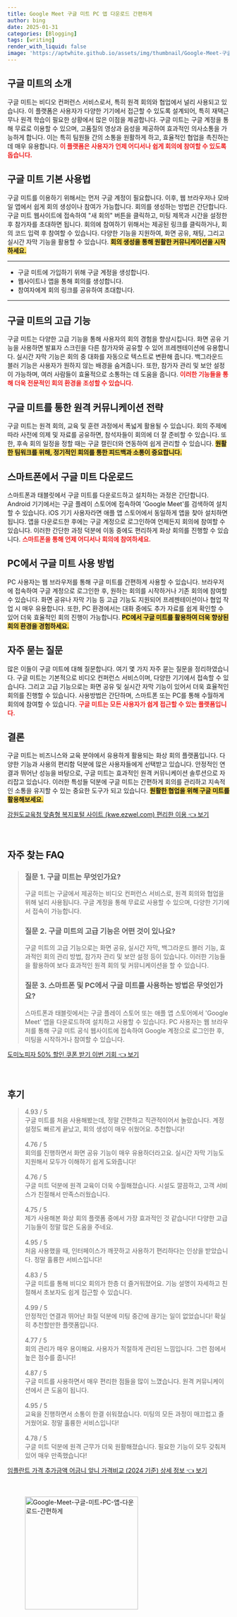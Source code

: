```yaml
---
title: Google Meet 구글 미트 PC 앱 다운로드 간편하게
author: bing
date: 2025-01-31
categories: [Blogging]
tags: [writing]
render_with_liquid: false
image: 'https://aptwhite.github.io/assets/img/thumbnail/Google-Meet-구글-미트-PC-앱-다운로드-간편하게.webp'
---
```



<h2 id='구글미트소개'>구글 미트의 소개</h2>

<p>구글 미트는 비디오 컨퍼런스 서비스로서, 특히 원격 회의와 협업에서 널리 사용되고 있습니다. 이 플랫폼은 사용자가 다양한 기기에서 접근할 수 있도록 설계되어, 특히 재택근무나 원격 학습이 필요한 상황에서 많은 이점을 제공합니다. 구글 미트는 구글 계정을 통해 무료로 이용할 수 있으며, 고품질의 영상과 음성을 제공하여 효과적인 의사소통을 가능하게 합니다. 이는 특히 팀원들 간의 소통을 원활하게 하고, 효율적인 협업을 촉진하는 데 매우 유용합니다. <b><span style="color: #ee2323;">이 플랫폼은 사용자가 언제 어디서나 쉽게 회의에 참여할 수 있도록 돕습니다.</span></b></p>

<h2 id='기본사용법'>구글 미트 기본 사용법</h2>

<p>구글 미트를 이용하기 위해서는 먼저 구글 계정이 필요합니다. 이후, 웹 브라우저나 모바일 앱에서 쉽게 회의 생성이나 참여가 가능합니다. 회의를 생성하는 방법은 간단합니다. 구글 미트 웹사이트에 접속하여 "새 회의" 버튼을 클릭하고, 미팅 제목과 시간을 설정한 후 참가자를 초대하면 됩니다. 회의에 참여하기 위해서는 제공된 링크를 클릭하거나, 회의 코드 입력 후 참여할 수 있습니다. 다양한 기능을 지원하여, 화면 공유, 채팅, 그리고 실시간 자막 기능을 활용할 수 있습니다. <b><span style="background-color: #ffe066;">회의 생성을 통해 원활한 커뮤니케이션을 시작하세요.</span></b></p>

<hr />

<ul>
    <li>구글 미트에 가입하기 위해 구글 계정을 생성합니다.</li>
    <li>웹사이트나 앱을 통해 회의를 생성합니다.</li>
    <li>참여자에게 회의 링크를 공유하여 초대합니다.</li>
</ul>

<hr />

<h2 id='고급기능'>구글 미트의 고급 기능</h2>

<p>구글 미트는 다양한 고급 기능을 통해 사용자의 회의 경험을 향상시킵니다. 화면 공유 기능을 사용하면 발표자 스크린을 다른 참가자와 공유할 수 있어 프레젠테이션에 유용합니다. 실시간 자막 기능은 회의 중 대화를 자동으로 텍스트로 변환해 줍니다. 백그라운드 블러 기능은 사용자가 원하지 않는 배경을 숨겨줍니다. 또한, 참가자 관리 및 보안 설정이 가능하며, 여러 사람들이 효율적으로 소통하는 데 도움을 줍니다. <b><span style="color: #ee2323;">이러한 기능들을 통해 더욱 전문적인 회의 환경을 조성할 수 있습니다.</span></b></p>

<h2 id='원격커뮤니케이션전략'>구글 미트를 통한 원격 커뮤니케이션 전략</h2>

<p>구글 미트는 원격 회의, 교육 및 훈련 과정에서 폭넓게 활용될 수 있습니다. 회의 주제에 따라 사전에 의제 및 자료를 공유하면, 참석자들이 회의에 더 잘 준비할 수 있습니다. 또한, 후속 회의 일정을 정할 때는 구글 캘린더와 연동하여 쉽게 관리할 수 있습니다. <b><span style="background-color: #ffe066;">원활한 팀워크를 위해, 정기적인 회의를 통한 피드백과 소통이 중요합니다.</span></b></p>

<h2 id='구글미트다운로드'>스마트폰에서 구글 미트 다운로드</h2>

<p>스마트폰과 태블릿에서 구글 미트를 다운로드하고 설치하는 과정은 간단합니다. Android 기기에서는 구글 플레이 스토어에 접속하여 'Google Meet'를 검색하여 설치할 수 있습니다. iOS 기기 사용자라면 애플 앱 스토어에서 동일하게 앱을 찾아 설치하면 됩니다. 앱을 다운로드한 후에는 구글 계정으로 로그인하여 언제든지 회의에 참여할 수 있습니다. 이러한 간단한 과정 덕분에 이동 중에도 편리하게 화상 회의를 진행할 수 있습니다. <b><span style="color: #ee2323;">스마트폰을 통해 언제 어디서나 회의에 참여하세요.</span></b></p>

<h2 id='PC사용법'>PC에서 구글 미트 사용 방법</h2>

<p>PC 사용자는 웹 브라우저를 통해 구글 미트를 간편하게 사용할 수 있습니다. 브라우저에 접속하여 구글 계정으로 로그인한 후, 원하는 회의를 시작하거나 기존 회의에 참여할 수 있습니다. 화면 공유나 자막 기능 등 고급 기능도 지원되어 프레젠테이션이나 협업 작업 시 매우 유용합니다. 또한, PC 환경에서는 대화 중에도 추가 자료를 쉽게 확인할 수 있어 더욱 효율적인 회의 진행이 가능합니다. <b><span style="background-color: #ffe066;">PC에서 구글 미트를 활용하여 더욱 향상된 회의 환경을 경험하세요.</span></b></p>

<h2 id='자주묻는질문'>자주 묻는 질문</h2>

<p>많은 이들이 구글 미트에 대해 질문합니다. 여기 몇 가지 자주 묻는 질문을 정리하였습니다. 구글 미트는 기본적으로 비디오 컨퍼런스 서비스이며, 다양한 기기에서 접속할 수 있습니다. 그리고 고급 기능으로는 화면 공유 및 실시간 자막 기능이 있어서 더욱 효율적인 회의를 진행할 수 있습니다. 사용방법은 간단하며, 스마트폰 또는 PC를 통해 수월하게 회의에 참여할 수 있습니다. <b><span style="color: #ee2323;">구글 미트는 모든 사용자가 쉽게 접근할 수 있는 플랫폼입니다.</span></b></p>

<h2 id='결론'>결론</h2>

<p>구글 미트는 비즈니스와 교육 분야에서 유용하게 활용되는 화상 회의 플랫폼입니다. 다양한 기능과 사용의 편리함 덕분에 많은 사용자들에게 선택받고 있습니다. 안정적인 연결과 뛰어난 성능을 바탕으로, 구글 미트는 효과적인 원격 커뮤니케이션 솔루션으로 자리잡고 있습니다. 이러한 특성들 덕분에 구글 미트는 간편하게 회의를 관리하고 지속적인 소통을 유지할 수 있는 중요한 도구가 되고 있습니다. <b><span style="background-color: #ffe066;">원활한 협업을 위해 구글 미트를 활용해보세요.</span></b></p>


<p><a class="click-button" title="강원도교육청 맞춤형 복지포털 사이트 (kwe.ezwel.com) 편리한 이용" href="https://aptwhite.github.io/posts/%EA%B0%95%EC%9B%90%EB%8F%84%EA%B5%90%EC%9C%A1%EC%B2%AD-%EB%A7%9E%EC%B6%A4%ED%98%95-%EB%B3%B5%EC%A7%80%ED%8F%AC%ED%84%B8-%EC%82%AC%EC%9D%B4%ED%8A%B8-(kwe.ezwel.com)-%ED%8E%B8%EB%A6%AC%ED%95%9C-%EC%9D%B4%EC%9A%A9/" rel="dofollow">강원도교육청 맞춤형 복지포털 사이트 (kwe.ezwel.com) 편리한 이용 👈 보기</a></p><br>
<h2 id='자주_찾는_FAQ'>자주 찾는 FAQ</h2>
<div itemscope="" itemtype="https://schema.org/FAQPage"> 
<blockquote> 
<div itemscope="" itemprop="mainEntity" itemtype="https://schema.org/Question"> 
<h3 itemprop="name">질문 1. 구글 미트는 무엇인가요?</h3> 
<div itemscope="" itemprop="acceptedAnswer" itemtype="https://schema.org/Answer"> 
<span itemprop="text"> 
<p>구글 미트는 구글에서 제공하는 비디오 컨퍼런스 서비스로, 원격 회의와 협업을 위해 널리 사용됩니다. 구글 계정을 통해 무료로 사용할 수 있으며, 다양한 기기에서 접속이 가능합니다.</p> 
</span> 
</div> 
</div> 

<div itemscope="" itemprop="mainEntity" itemtype="https://schema.org/Question"> 
<h3 itemprop="name">질문 2. 구글 미트의 고급 기능은 어떤 것이 있나요?</h3> 
<div itemscope="" itemprop="acceptedAnswer" itemtype="https://schema.org/Answer"> 
<span itemprop="text"> 
<p>구글 미트의 고급 기능으로는 화면 공유, 실시간 자막, 백그라운드 블러 기능, 효과적인 회의 관리 방법, 참가자 관리 및 보안 설정 등이 있습니다. 이러한 기능들을 활용하여 보다 효과적인 원격 회의 및 커뮤니케이션을 할 수 있습니다.</p> 
</span> 
</div> 
</div> 

<div itemscope="" itemprop="mainEntity" itemtype="https://schema.org/Question"> 
<h3 itemprop="name">질문 3. 스마트폰 및 PC에서 구글 미트를 사용하는 방법은 무엇인가요?</h3> 
<div itemscope="" itemprop="acceptedAnswer" itemtype="https://schema.org/Answer"> 
<span itemprop="text"> 
<p>스마트폰과 태블릿에서는 구글 플레이 스토어 또는 애플 앱 스토어에서 'Google Meet' 앱을 다운로드하여 설치하고 사용할 수 있습니다. PC 사용자는 웹 브라우저를 통해 구글 미트 공식 웹사이트에 접속하여 Google 계정으로 로그인한 후, 미팅을 시작하거나 참여할 수 있습니다.</p> 
</span> 
</div> 
</div> 
</blockquote> 
</div>
<p><a class="click-button" title="도미노피자 50% 할인 쿠폰 받기 이번 기회" href="https://aptwhite.github.io/posts/%EB%8F%84%EB%AF%B8%EB%85%B8%ED%94%BC%EC%9E%90-50-%ED%95%A0%EC%9D%B8-%EC%BF%A0%ED%8F%B0-%EB%B0%9B%EA%B8%B0-%EC%9D%B4%EB%B2%88-%EA%B8%B0%ED%9A%8C/" rel="dofollow">도미노피자 50% 할인 쿠폰 받기 이번 기회 👈 보기</a></p><br>
<h2 id='후기'>후기</h2>
<div itemscope itemtype="https://schema.org/Product">
  <blockquote>
  <div itemprop="review" itemscope itemtype="https://schema.org/Review">
      <div itemprop="reviewRating" itemscope itemtype="https://schema.org/Rating"> <span itemprop="ratingValue">4.93</span> / <span itemprop="bestRating">5</span> </div>
      <span itemprop="reviewBody">구글 미트를 처음 사용해봤는데, 정말 간편하고 직관적이어서 놀랐습니다. 계정 설정도 빠르게 끝났고, 회의 생성이 매우 쉬웠어요. 추천합니다!</span>
  </div>
  <br>
  <div itemprop="review" itemscope itemtype="https://schema.org/Review">
      <div itemprop="reviewRating" itemscope itemtype="https://schema.org/Rating"> <span itemprop="ratingValue">4.76</span> / <span itemprop="bestRating">5</span> </div>
      <span itemprop="reviewBody">회의를 진행하면서 화면 공유 기능이 매우 유용하더라고요. 실시간 자막 기능도 지원해서 모두가 이해하기 쉽게 도와줍니다!</span>
  </div>
  <br>
  <div itemprop="review" itemscope itemtype="https://schema.org/Review">
      <div itemprop="reviewRating" itemscope itemtype="https://schema.org/Rating"> <span itemprop="ratingValue">4.76</span> / <span itemprop="bestRating">5</span> </div>
      <span itemprop="reviewBody">구글 미트 덕분에 원격 교육이 더욱 수월해졌습니다. 시설도 깔끔하고, 고객 서비스가 친절해서 만족스러웠습니다.</span>
  </div>
  <br>
  <div itemprop="review" itemscope itemtype="https://schema.org/Review">
      <div itemprop="reviewRating" itemscope itemtype="https://schema.org/Rating"> <span itemprop="ratingValue">4.75</span> / <span itemprop="bestRating">5</span> </div>
      <span itemprop="reviewBody">제가 사용해본 화상 회의 플랫폼 중에서 가장 효과적인 것 같습니다! 다양한 고급 기능들이 정말 많은 도움을 주네요.</span>
  </div>
  <br>
  <div itemprop="review" itemscope itemtype="https://schema.org/Review">
      <div itemprop="reviewRating" itemscope itemtype="https://schema.org/Rating"> <span itemprop="ratingValue">4.95</span> / <span itemprop="bestRating">5</span> </div>
      <span itemprop="reviewBody">처음 사용했을 때, 인터페이스가 깨끗하고 사용하기 편리하다는 인상을 받았습니다. 정말 훌륭한 서비스입니다!</span>
  </div>
  <br>
  <div itemprop="review" itemscope itemtype="https://schema.org/Review">
      <div itemprop="reviewRating" itemscope itemtype="https://schema.org/Rating"> <span itemprop="ratingValue">4.83</span> / <span itemprop="bestRating">5</span> </div>
      <span itemprop="reviewBody">구글 미트를 통해 비디오 회의가 한층 더 즐거워졌어요. 기능 설명이 자세하고 친절해서 초보자도 쉽게 접근할 수 있습니다.</span>
  </div>
  <br>
  <div itemprop="review" itemscope itemtype="https://schema.org/Review">
      <div itemprop="reviewRating" itemscope itemtype="https://schema.org/Rating"> <span itemprop="ratingValue">4.99</span> / <span itemprop="bestRating">5</span> </div>
      <span itemprop="reviewBody">안정적인 연결과 뛰어난 화질 덕분에 미팅 중간에 끊기는 일이 없었습니다! 확실히 추천할만한 플랫폼입니다.</span>
  </div>
  <br>
  <div itemprop="review" itemscope itemtype="https://schema.org/Review">
      <div itemprop="reviewRating" itemscope itemtype="https://schema.org/Rating"> <span itemprop="ratingValue">4.77</span> / <span itemprop="bestRating">5</span> </div>
      <span itemprop="reviewBody">회의 관리가 매우 용이해요. 사용자가 적절하게 관리된 느낌입니다. 그런 점에서 높은 점수를 줍니다!</span>
  </div>
  <br>
  <div itemprop="review" itemscope itemtype="https://schema.org/Review">
      <div itemprop="reviewRating" itemscope itemtype="https://schema.org/Rating"> <span itemprop="ratingValue">4.87</span> / <span itemprop="bestRating">5</span> </div>
      <span itemprop="reviewBody">구글 미트를 사용하면서 매우 편리한 점들을 많이 느꼈습니다. 원격 커뮤니케이션에서 큰 도움이 됩니다.</span>
  </div>
  <br>
  <div itemprop="review" itemscope itemtype="https://schema.org/Review">
      <div itemprop="reviewRating" itemscope itemtype="https://schema.org/Rating"> <span itemprop="ratingValue">4.95</span> / <span itemprop="bestRating">5</span> </div>
      <span itemprop="reviewBody">교육을 진행하면서 소통이 한결 쉬워졌습니다. 미팅의 모든 과정이 매끄럽고 즐거웠어요. 정말 훌륭한 서비스입니다!</span>
  </div>
  <br>
  <div itemprop="review" itemscope itemtype="https://schema.org/Review">
      <div itemprop="reviewRating" itemscope itemtype="https://schema.org/Rating"> <span itemprop="ratingValue">4.78</span> / <span itemprop="bestRating">5</span> </div>
      <span itemprop="reviewBody">구글 미트 덕분에 원격 근무가 더욱 원활해졌습니다. 필요한 기능이 모두 갖춰져 있어 매우 만족했습니다!</span>
  </div>
  </blockquote>
</div>
<p><a class="click-button" title="임플란트 가격 추가금액 어금니 앞니 가격비교 (2024 기준) 상세 정보" href="https://aptwhite.github.io/posts/%EC%9E%84%ED%94%8C%EB%9E%80%ED%8A%B8-%EA%B0%80%EA%B2%A9-%EC%B6%94%EA%B0%80%EA%B8%88%EC%95%A1-%EC%96%B4%EA%B8%88%EB%8B%88-%EC%95%9E%EB%8B%88-%EA%B0%80%EA%B2%A9%EB%B9%84%EA%B5%90-(2024-%EA%B8%B0%EC%A4%80)-%EC%83%81%EC%84%B8-%EC%A0%95%EB%B3%B4/" rel="dofollow">임플란트 가격 추가금액 어금니 앞니 가격비교 (2024 기준) 상세 정보 👈 보기</a></p><br>
<figure class="image"><img src="https://aptwhite.github.io/assets/img/thumbnail/Google-Meet-구글-미트-PC-앱-다운로드-간편하게.webp" alt="Google-Meet-구글-미트-PC-앱-다운로드-간편하게" width="256" height="256"></figure>
